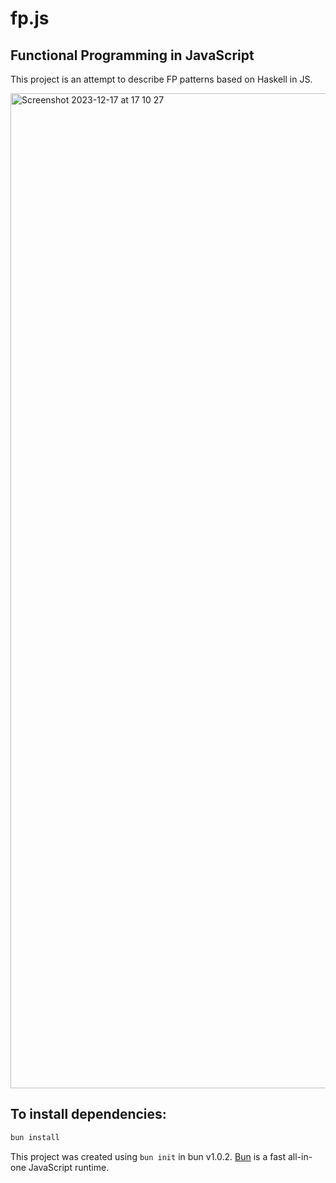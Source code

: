 # fp.js

## Functional Programming in JavaScript

This project is an attempt to describe FP patterns based on Haskell in JS.

<img width="1592" alt="Screenshot 2023-12-17 at 17 10 27" src="https://github.com/taichi221228/fp.js/assets/58300794/a0ad5da9-8a48-4835-8667-fd482465521e">



## To install dependencies:

```bash
bun install
```

This project was created using `bun init` in bun v1.0.2. [Bun](https://bun.sh) is a fast all-in-one JavaScript runtime.
